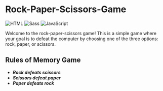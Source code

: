 # Rock-Paper-Scissors-Game

![HTML](https://img.shields.io/badge/HTML5-E34F26?style=for-the-badge&logo=html5&logoColor=white)
![Sass](https://img.shields.io/badge/Sass-CC6699?style=for-the-badge&logo=sass&logoColor=white)
![JavaScript](https://img.shields.io/badge/JavaScript-323330?style=for-the-badge&logo=javascript&logoColor=F7DF1E)

Welcome to the rock-paper-scissors game! This is a simple game where your goal is to defeat the computer by choosing one of the three options: rock, paper, or scissors.

## Rules of Memory Game
- _**Rock defeats scissors**_
- _**Scissors defeat paper**_
- _**Paper defeats rock**_
